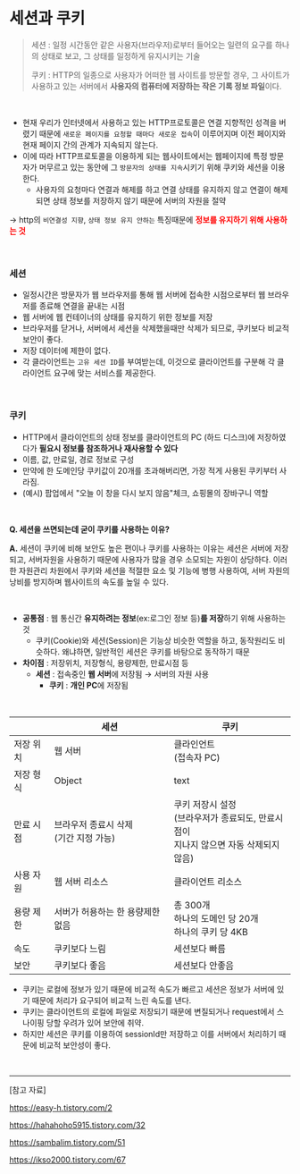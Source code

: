 # 세션과 쿠키

> 세션 : 일정 시간동안 같은 사용자(브라우저)로부터 들어오는 일련의 요구를 하나의 상태로 보고, 그 상태를 일정하게 유지시키는 기술
>
> 쿠키 : HTTP의 일종으로 사용자가 어떠한 웹 사이트를 방문할 경우, 그 사이트가 사용하고 있는 서버에서 **사용자의 컴퓨터에 저장하는 작은 기록 정보 파일**이다.

<br/>

* 현재 우리가 인터넷에서 사용하고 있는 HTTP프로토콜은 연결 지향적인 성격을 버렸기 때문에 `새로운 페이지를 요청할 때마다 새로운 접속`이 이루어지며 이전 페이지와 현재 페이지 간의 관계가 지속되지 않는다.
* 이에 따라 HTTP프로토콜을 이용하게 되는 웹사이트에서는 웹페이지에 특정 방문자가 머무르고 있는 동안에 그 `방문자의 상태를 지속`시키기 위해 쿠키와 세션을 이용한다.
  * 사용자의 요청마다 연결과 해제를 하고 연결 상태를 유지하지 않고 연결이 해제되면 상태 정보를 저장하지 않기 때문에 서버의 자원을 절약

→ http의 `비연결성 지향`, `상태 정보 유지 안하는` 특징때문에<span style="color:red"> **정보를 유지하기 위해 사용하는 것**</span>

<br/>

### 세션

* 일정시간은 방문자가 웹 브라우저를 통해 웹 서버에 접속한 시점으로부터 웹 브라우저를 종료해 연결을 끝내는 시점
* 웹 서버에 웹 컨테이너의 상태를 유지하기 위한 정보를 저장
* 브라우저를 닫거나, 서버에서 세션을 삭제했을때만 삭제가 되므로, 쿠키보다 비교적 보안이 좋다.
* 저장 데이터에 제한이 없다.
* 각 클라이언트는 `고유 세션 ID`를 부여받는데, 이것으로 클라이언트를 구분해 각 클라이언트 요구에 맞는 서비스를 제공한다.

<br/>

### 쿠키

* HTTP에서 클라이언트의 상태 정보를 클라이언트의 PC (하드 디스크)에 저장하였다가 **필요시 정보를 참조하거나 재사용할 수 있다**
* 이름, 값, 만료일, 경로 정보로 구성
* 만약에 한 도메인당 쿠키값이 20개를 초과해버리면, 가장 적게 사용된 쿠키부터 사라짐.
* (예시) 팝업에서 "오늘 이 창을 다시 보지 않음"체크, 쇼핑몰의 장바구니 역할

<br/>

**Q. 세션을 쓰면되는데 굳이 쿠키를 사용하는 이유?**

**A.** 세션이 쿠키에 비해 보안도 높은 편이나 쿠키를 사용하는 이유는 세션은 서버에 저장되고, 서버자원을 사용하기 때문에 사용자가 많을 경우 소모되는 자원이 상당하다.
이러한 자원관리 차원에서 쿠키와 세션을 적절한 요소 및 기능에 병행 사용하여, 서버 자원의 낭비를 방지하며 웹사이트의 속도를 높일 수 있다.

<br/>

* **공통점** : 웹 통신간 **유지하려는 정보**(ex:로그인 정보 등)**를 저장**하기 위해 사용하는 것
  * 쿠키(Cookie)와 세션(Session)은 기능상 비슷한 역할을 하고, 동작원리도 비슷하다. 왜냐하면, 일반적인 세션은 쿠키를 바탕으로 동작하기 때문
* **차이점** : 저장위치, 저장형식, 용량제한, 만료시점 등
  * **세션** : 접속중인 **웹 서버**에 저장됨 → 서버의 자원 사용
    * **쿠키** : **개인 PC**에 저장됨

<br/>

|           | 세션                                      | 쿠키                                                         |
| --------- | ----------------------------------------- | ------------------------------------------------------------ |
| 저장 위치 | 웹 서버                                   | 클라인언트<br/>(접속자 PC)                                   |
| 저장 형식 | Object                                    | text                                                         |
| 만료 시점 | 브라우저 종료시 삭제<br/>(기간 지정 가능) | 쿠키 저장시 설정<br/>(브라우저가 종료되도, 만료시점이<br/>지나지 않으면 자동 삭제되지 않음) |
| 사용 자원 | 웹 서버 리소스                            | 클라이언트 리소스                                            |
| 용량 제한 | 서버가 허용하는 한 용량제한 없음          | 총 300개<br/>하나의 도메인 당 20개<br/>하나의 쿠키 당 4KB    |
| 속도      | 쿠키보다 느림                             | 세션보다 빠름                                                |
| 보안      | 쿠키보다 좋음                             | 세션보다 안좋음                                              |

* 쿠키는 로컬에 정보가 있기 때문에 비교적 속도가 빠르고 세션은 정보가 서버에 있기 때문에 처리가 요구되어 비교적 느린 속도를 낸다.
* 쿠키는 클라이언트의 로컬에 파일로 저장되기 때문에 변질되거나 request에서 스나이핑 당할 우려가 있어 보안에 취약.
* 하지만 세션은 쿠키를 이용하여 sessionId만 저장하고 이를 서버에서 처리하기 때문에 비교적 보안성이 좋다.

<br/>

------

[참고 자료]

https://easy-h.tistory.com/2

https://hahahoho5915.tistory.com/32

https://sambalim.tistory.com/51

https://ikso2000.tistory.com/67